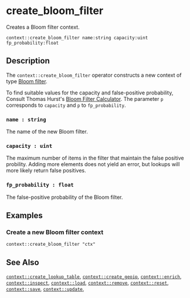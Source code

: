 # create_bloom_filter

Creates a Bloom filter context.

```tql
context::create_bloom_filter name:string capacity:uint fp_probability:float
```

## Description

The `context::create_bloom_filter` operator constructs a new context of type
[Bloom filter](../../../enrichment/README.md#bloom-filter).

To find suitable values for the capacity and false-positive probability, Consult
Thomas Hurst's [Bloom Filter Calculator](https://hur.st/bloomfilter/). The
parameter `p` corresponds to `capacity` and `p` to `fp_probability`.

### `name : string`

The name of the new Bloom filter.

### `capacity : uint`

The maximum number of items in the filter that maintain the false positive
probility. Adding more elements does not yield an error, but lookups will
more likely return false positives.

### `fp_probability : float`

The false-positive probability of the Bloom filter.

## Examples

### Create a new Bloom filter context

```tql
context::create_bloom_filter "ctx"
```

## See Also

[`context::create_lookup_table`](create_lookup_table.md),
[`context::create_geoip`](create_geoip.md),
[`context::enrich`](enrich.md),
[`context::inspect`](inspect.md),
[`context::load`](load.md),
[`context::remove`](remove.md),
[`context::reset`](update.md),
[`context::save`](save.md),
[`context::update`](update.md),
